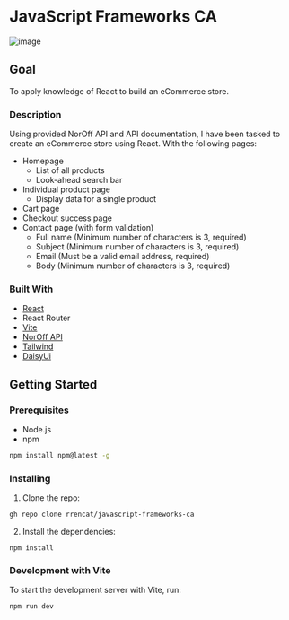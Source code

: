 # JavaScript Frameworks CA

![image](https://github.com/rrencat/javascript-frameworks-ca/assets/104782737/16b2fe8b-2c36-444e-9ae8-52265ff236c1)

## Goal

To apply knowledge of React to build an eCommerce store.

### Description

Using provided NorOff API and API documentation, I have been tasked to create an eCommerce store using React. With the following pages:

- Homepage
    - List of all products
    - Look-ahead search bar
- Individual product page
    - Display data for a single product
- Cart page
- Checkout success page
- Contact page (with form validation)
    - Full name (Minimum number of characters is 3, required)
    - Subject (Minimum number of characters is 3, required)
    - Email (Must be a valid email address, required)
    - Body (Minimum number of characters is 3, required)

### Built With

- [React](https://react.dev)
- React Router
- [Vite](https://vitejs.dev)
- [NorOff API](https://v2.api.noroff.dev/online-shop)
- [Tailwind](https://tailwindcss.com/docs/installation)
- [DaisyUi](https://daisyui.com/docs/install/)


## Getting Started

### Prerequisites

- Node.js
- npm

```bash
npm install npm@latest -g
```

### Installing


1. Clone the repo:

```bash
gh repo clone rrencat/javascript-frameworks-ca
```

2. Install the dependencies:

```
npm install
```

### Development with Vite

To start the development server with Vite, run:

```bash
npm run dev
```

